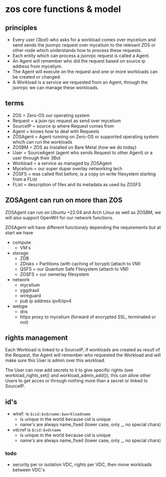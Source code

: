 # zos core functions & model

## principles

- Every user (3bot) who asks for a workload comes over mycelium and send sends the jsonrpc request over mycelium to the relevant ZOS or other node which understands how to process these requests.
- Each entity which can process a jsonrpc request is called a Agent.
- An Agent will remember who did the request based on source ip address from myceliym.
- The Agent will execute on the request and one or more workloads can be created or changed.
- A Workload is a service we requested from an Agent, through the jsonrpc we can manage these workloads.


## terms

- ZOS = Zero-OS our operating system
- Request = a json rpc request as send over mycelium
- SourceIP = source ip where Request comes from
- Agent = knows how to deal with Requests 
- ZOSAgent = Agent running on Zero-OS or supported operating system which can run the workloads
- ZOSBM = ZOS as Installed on Bare Metal (how we do today)
- User = SourceAgent (agent who sends Request to other Agent) or a user through their 3Bot
- Workload = a service as managed by ZOSAgent
- Mycelium = our super duper overlay networking tech
- ZOSFS = was called flist before, is a copy on write filesystem starting from a FList
- FList = description of files and its metadata as used by ZOSFS

## ZOSAgent can run on more than ZOS

ZOSAgent can run on Ubuntu +22.04 and Arch Linux as well as ZOSBM, we will also support OpenWrt for our network functions.

ZOSAgent will have different functionaly depending the requirements but at start we have

- compute
  - VM's
- storage
  - ZDB
  - ZDisks = Partitions (with caching of bcrypt) (attach to VM)
  - QSFS = our Quantum Safe Filesystem (attach to VM)
  - ZOSFS = our ownerlay filesystem
- network
  - mycelium
  - yggdrasil
  - wireguard
  - pub ip address ipv6/ipv4
- webgw
  - dns
  - https proxy to mycelium (forward of encrypted SSL, terminated or not)

## rights management

Each Workload is linked to a SourceIP, if workloads are created as result of the Request, the Agent will remember who requested the Workload and will make sure this User is admin over this workload.

The User can now add secrets to it to give specific rights (see workload_rights_set() and workload_admin_add()), this can allow other Users to get acces or through nothing more than a secret or linked to SourceIP.

## id's

- wlref: is  ```$cid:$vdcname:$workloadname```  
  - is unique in the world because cid is unique
  - name's are always name_fixed (lower case, only _, no special chars)
- vdcref is ```$cid:$vdcname```   
  - is unique in the world because cid is unique
  - name's are always name_fixed (lower case, only _, no special chars)


### todo

- security per or isolation VDC, rights per VDC, then move workloads between VDC's
